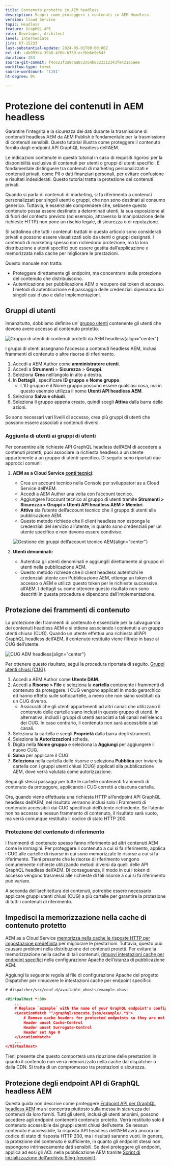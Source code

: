 ```yaml
---
title: Contenuto protetto in AEM headless
description: Scopri come proteggere i contenuti in AEM Headless.
version: Cloud Service
topic: Headless
feature: GraphQL API
role: Developer, Architect
level: Intermediate
jira: KT-15233
last-substantial-update: 2024-05-01T00:00:00Z
exl-id: c4b093d4-39b8-4f0b-b759-ecfbb6e9e54f
duration: 254
source-git-commit: f4c621f3a9caa8c2c64b8323312343fe421a5aee
workflow-type: tm+mt
source-wordcount: '1151'
ht-degree: 0%

---
```


# Protezione dei contenuti in AEM headless

Garantire l’integrità e la sicurezza dei dati durante la trasmissione di contenuti headless AEM da AEM Publish è fondamentale per la trasmissione di contenuti sensibili. Questo tutorial illustra come proteggere il contenuto fornito dagli endpoint API GraphQL headless dell’AEM.

Le indicazioni contenute in questo tutorial in caso di requisiti rigorosi per la disponibilità esclusiva di contenuti per utenti o gruppi di utenti specifici. È fondamentale distinguere tra contenuti di marketing personalizzati e contenuti privati, come PII o dati finanziari personali, per evitare confusione e risultati indesiderati. Questo tutorial tratta la protezione dei contenuti privati.

Quando si parla di contenuti di marketing, si fa riferimento a contenuti personalizzati per singoli utenti o gruppi, che non sono destinati al consumo generico. Tuttavia, è essenziale comprendere che, sebbene questo contenuto possa essere destinato a determinati utenti, la sua esposizione al di fuori del contesto previsto (ad esempio, attraverso la manipolazione delle richieste HTTP) non pone un rischio legale, di sicurezza o di reputazione.

Si sottolinea che tutti i contenuti trattati in questo articolo sono considerati privati e possono essere visualizzati solo da utenti o gruppi designati. I contenuti di marketing spesso non richiedono protezione, ma la loro distribuzione a utenti specifici può essere gestita dall’applicazione e memorizzata nella cache per migliorare le prestazioni.

Questo manuale non tratta:

- Proteggere direttamente gli endpoint, ma concentrarsi sulla protezione del contenuto che distribuiscono.
- Autenticazione per pubblicazione AEM o recupero dei token di accesso. I metodi di autenticazione e il passaggio delle credenziali dipendono dai singoli casi d’uso e dalle implementazioni.

## Gruppi di utenti

Innanzitutto, dobbiamo definire un’ [gruppo utenti](https://experienceleague.adobe.com/en/docs/experience-manager-learn/cloud-service/accessing/aem-users-groups-and-permissions) contenente gli utenti che devono avere accesso al contenuto protetto.

![Gruppo di utenti di contenuti protetti da AEM headless](./assets/protected-content/user-groups.png){align="center"}

I gruppi di utenti assegnano l’accesso a contenuti headless AEM, inclusi frammenti di contenuto o altre risorse di riferimento.

1. Accedi a AEM Author come **amministratore utenti**.
1. Accedi a **Strumenti** > **Sicurezza** > **Gruppi**.
1. Seleziona **Crea** nell’angolo in alto a destra.
1. In **Dettagli** , specificare **ID gruppo** e **Nome gruppo**.
   - L’ID gruppo e il Nome gruppo possono essere qualsiasi cosa, ma in questo esempio utilizza il nome **Utenti API headless AEM**.
1. Seleziona **Salva e chiudi**.
1. Seleziona il gruppo appena creato, quindi scegli **Attiva** dalla barra delle azioni.

Se sono necessari vari livelli di accesso, crea più gruppi di utenti che possono essere associati a contenuti diversi.

### Aggiunta di utenti ai gruppi di utenti

Per consentire alle richieste API GraphQL headless dell’AEM di accedere a contenuti protetti, puoi associare la richiesta headless a un utente appartenente a un gruppo di utenti specifico. Di seguito sono riportati due approcci comuni:

1. **AEM as a Cloud Service [conti tecnici](https://experienceleague.adobe.com/en/docs/experience-manager-learn/getting-started-with-aem-headless/authentication/service-credentials):**
   - Crea un account tecnico nella Console per sviluppatori as a Cloud Service dell’AEM.
   - Accedi a AEM Author una volta con l’account tecnico.
   - Aggiungere l’account tecnico al gruppo di utenti tramite **Strumenti > Sicurezza > Gruppi > Utenti API headless AEM > Membri**.
   - **Attiva** sia l’utente dell’account tecnico che il gruppo di utenti alla pubblicazione AEM.
   - Questo metodo richiede che il client headless non esponga le credenziali del servizio all’utente, in quanto sono credenziali per un utente specifico e non devono essere condivise.

   ![Gestione dei gruppi dell’account tecnico AEM](./assets/protected-content/group-membership.png){align="center"}

2. **Utenti denominati:**
   - Autentica gli utenti denominati e aggiungili direttamente al gruppo di utenti nella pubblicazione AEM.
   - Questo metodo richiede che il client headless autentichi le credenziali utente con Pubblicazione AEM, ottenga un token di accesso o AEM e utilizzi questo token per le richieste successive all’AEM. I dettagli su come ottenere questo risultato non sono descritti in questa procedura e dipendono dall’implementazione.

## Protezione dei frammenti di contenuto

La protezione dei frammenti di contenuto è essenziale per la salvaguardia dei contenuti headless AEM e si ottiene associando i contenuti a un gruppo utenti chiuso (CUG). Quando un utente effettua una richiesta all’API GraphQL headless dell’AEM, il contenuto restituito viene filtrato in base ai CUG dell’utente.

![CUG AEM headless](./assets/protected-content/cugs.png){align="center"}

Per ottenere questo risultato, segui la procedura riportata di seguito. [Gruppi utenti chiusi (CUG)](https://experienceleague.adobe.com/en/docs/experience-manager-learn/assets/advanced/closed-user-groups).

1. Accedi a AEM Author come **Utente DAM**.
2. Accedi a **Risorse > File** e seleziona la **cartella** contenente i frammenti di contenuto da proteggere. I CUG vengono applicati in modo gerarchico ed hanno effetto sulle sottocartelle, a meno che non siano sostituiti da un CUG diverso.
   - Assicurati che gli utenti appartenenti ad altri canali che utilizzano il contenuto delle cartelle siano inclusi in questo gruppo di utenti. In alternativa, includi i gruppi di utenti associati a tali canali nell’elenco dei CUG. In caso contrario, il contenuto non sarà accessibile a tali canali.
3. Seleziona la cartella e scegli **Proprietà** dalla barra degli strumenti.
4. Seleziona la **Autorizzazioni** scheda.
5. Digita nella **Nome gruppo** e seleziona la **Aggiungi** per aggiungere il nuovo CUG.
6. **Salva** per applicare il CUG.
7. **Seleziona** nella cartella delle risorse e seleziona **Pubblica** per inviare la cartella con i gruppi utenti chiusi (CUG) applicati alla pubblicazione AEM, dove verrà valutata come autorizzazione.

Segui gli stessi passaggi per tutte le cartelle contenenti frammenti di contenuto da proteggere, applicando i CUG corretti a ciascuna cartella.

Ora, quando viene effettuata una richiesta HTTP all’endpoint API GraphQL headless dell’AEM, nel risultato verranno inclusi solo i Frammenti di contenuto accessibili dai CUG specificati dell’utente richiedente. Se l’utente non ha accesso a nessun frammento di contenuto, il risultato sarà vuoto, ma verrà comunque restituito il codice di stato HTTP 200.

### Protezione del contenuto di riferimento

I frammenti di contenuto spesso fanno riferimento ad altri contenuti AEM come le immagini. Per proteggere il contenuto a cui si fa riferimento, applica i CUG alle cartelle di risorse in cui sono memorizzate le risorse a cui si fa riferimento. Tieni presente che le risorse di riferimento vengono comunemente richieste utilizzando metodi diversi da quelli delle API GraphQL headless dell’AEM. Di conseguenza, il modo in cui i token di accesso vengono trasmessi alle richieste di tali risorse a cui si fa riferimento può variare.

A seconda dell’architettura dei contenuti, potrebbe essere necessario applicare gruppi utenti chiusi (CUG) a più cartelle per garantire la protezione di tutti i contenuti di riferimento.

## Impedisci la memorizzazione nella cache di contenuto protetto

AEM as a Cloud Service [memorizza nella cache le risposte HTTP per impostazione predefinita](https://experienceleague.adobe.com/en/docs/experience-manager-learn/cloud-service/caching/publish) per migliorare le prestazioni. Tuttavia, questo può causare problemi nella distribuzione dei contenuti protetti. Per evitare la memorizzazione nella cache di tali contenuti, [rimuovi intestazioni cache per endpoint specifici](https://experienceleague.adobe.com/en/docs/experience-manager-learn/cloud-service/caching/publish#how-to-customize-cache-rules-1) nella configurazione Apache dell’istanza di pubblicazione AEM.

Aggiungi la seguente regola al file di configurazione Apache del progetto Dispatcher per rimuovere le intestazioni cache per endpoint specifici:

```xml
# dispatcher/src/conf.d/available_vhosts/example.vhost

<VirtualHost *:80>
    ...
    # Replace `example` with the name of your GraphQL endpoint's configuration name.
    <LocationMatch "^/graphql/execute.json/example/.*$">
        # Remove cache headers for protected endpoints so they are not cached
        Header unset Cache-Control
        Header unset Surrogate-Control
        Header set Age 0
    </LocationMatch>
    ...
</VirtualHost>
```

Tieni presente che questo comporterà una riduzione delle prestazioni in quanto il contenuto non verrà memorizzato nella cache dal dispatcher o dalla CDN. Si tratta di un compromesso tra prestazioni e sicurezza.

## Protezione degli endpoint API di GraphQL headless AEM

Questa guida non descrive come proteggere [Endpoint API per GraphQL headless AEM](https://experienceleague.adobe.com/en/docs/experience-manager-cloud-service/content/headless/graphql-api/graphql-endpoint) ma si concentra piuttosto sulla messa in sicurezza dei contenuti da loro forniti. Tutti gli utenti, inclusi gli utenti anonimi, possono accedere agli endpoint contenenti contenuto protetto. Verrà restituito solo il contenuto accessibile dai gruppi utenti chiusi dell’utente. Se nessun contenuto è accessibile, la risposta API headless dell’AEM avrà ancora un codice di stato di risposta HTTP 200, ma i risultati saranno vuoti. In genere, la protezione del contenuto è sufficiente, in quanto gli endpoint stessi non espongono intrinsecamente dati sensibili. Se devi proteggere gli endpoint, applica ad essi gli ACL nella pubblicazione AEM tramite [Script di inizializzazione dell’archivio Sling (repoinit)](https://sling.apache.org/documentation/bundles/repository-initialization.html#repoinit-parser-test-scenarios).
